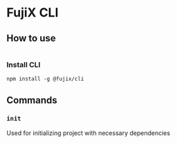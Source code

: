 # FujiX CLI
## How to use
#
### Install CLI
```
npm install -g @fujix/cli
```

## Commands

### `init`

Used for initializing project with necessary dependencies
